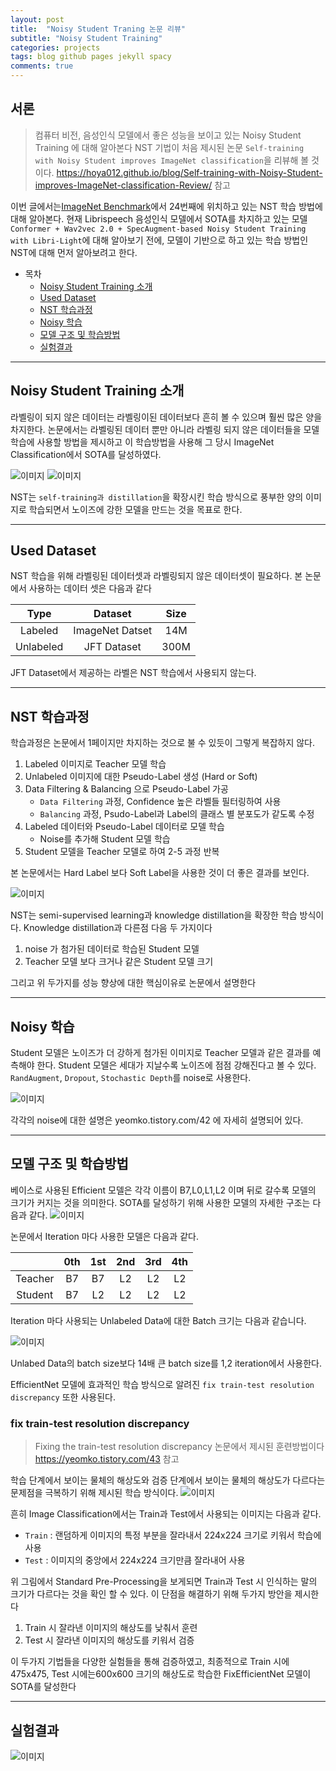 ```yaml
---
layout: post
title:  "Noisy Student Traning 논문 리뷰"
subtitle: "Noisy Student Training"
categories: projects
tags: blog github pages jekyll spacy
comments: true
---
```



## 서론
> 컴퓨터 비전, 음성인식 모델에서 좋은 성능을 보이고 있는 Noisy Student Training 에 대해 알아본다
> NST 기법이 처음 제시된 논문 `Self-training with Noisy Student improves ImageNet classification`을 리뷰해 볼 것이다.
> https://hoya012.github.io/blog/Self-training-with-Noisy-Student-improves-ImageNet-classification-Review/ 참고
>

이번 글에서는[ImageNet Benchmark](https://paperswithcode.com/sota/image-classification-on-imagenet)에서 24번째에 위치하고 있는 NST 학습 방법에 대해 알아본다.
현재 Librispeech 음성인식 모델에서 SOTA를 차지하고 있는 모델
`Conformer + Wav2vec 2.0 + SpecAugment-based Noisy Student Training with Libri-Light`에 대해
 알아보기 전에, 모델이 기반으로 하고 있는 학습 방법인 NST에 대해 먼저 알아보려고 한다.

- 목차  
  - [Noisy Student Training 소개](#noisy-student-training-소개)
  - [Used Dataset](#used-dataset)
  - [NST 학습과정](#nst-학습과정)
  - [Noisy 학습](#noisy-학습)
  - [모델 구조 및 학습방법](#모델-구조-및-학습방법)
  - [실험결과](#실험결과)

---

## Noisy Student Training 소개
라벨링이 되지 않은 데이터는 라벨링이된 데이터보다 흔히 볼 수 있으며 훨씬 많은 양을 차지한다.
논문에서는 라벨링된 데이터 뿐만 아니라 라벨링 되지 않은 데이터들을 모델 학습에 사용할 방법을 제시하고
이 학습방법을 사용해 그 당시 ImageNet Classification에서 SOTA를 달성하였다.

![이미지](https://hoya012.github.io/assets/img/noisy_student/1.PNG)
![이미지](https://blog.kakaocdn.net/dn/sj4vh/btq09jMKztq/cJbR9QWsbku5d2SpWg5rp1/img.png)

NST는 `self-training과 distillation`을 확장시킨 학습 방식으로 풍부한 양의 이미지로 학습되면서
노이즈에 강한 모델을 만드는 것을 목표로 한다.


---

## Used Dataset
NST 학습을 위해 라벨링된 데이터셋과 라벨링되지 않은 데이터셋이 필요하다.
본 논문에서 사용하는 데이터 셋은 다음과 같다

|Type|Dataset|Size|
|:---:|:---:|:---:|
|Labeled|ImageNet Datset|14M|
|Unlabeled|JFT Dataset|300M|

JFT Dataset에서 제공하는 라벨은 NST 학습에서 사용되지 않는다.

---

## NST 학습과정
학습과정은 논문에서 1페이지만 차지하는 것으로 불 수 있듯이 그렇게 복잡하지 않다.

1. Labeled 이미지로 Teacher 모델 학습
2. Unlabeled 이미지에 대한 Pseudo-Label 생성 (Hard or Soft)
3. Data Filtering & Balancing 으로 Pseudo-Label 가공
    - `Data Filtering` 과정, Confidence 높은 라벨들 필터링하여 사용
    - `Balancing` 과정, Psudo-Label과 Label의 클래스 별 분포도가 같도록 수정
4. Labeled 데이터와 Pseudo-Label 데이터로 모델 학습
    - Noise를 추가해 Student 모델 학습
5. Student 모델을 Teacher 모델로 하여 2-5 과정 반복

본 논문에서는 Hard Label 보다 Soft Label을 사용한 것이 더 좋은 결과를 보인다.

![이미지](https://img1.daumcdn.net/thumb/R1280x0/?scode=mtistory2&fname=https%3A%2F%2Fblog.kakaocdn.net%2Fdn%2FbEhNiQ%2Fbtq1b9P1iaT%2FckaTRqc9r3nzE2uKcroNX1%2Fimg.png)

NST는 semi-supervised learning과 knowledge distillation을 확장한 학습 방식이다.
Knowledge distillation과 다른점 다음 두 가지이다
  1. noise 가 첨가된 데이터로 학습된 Student 모델
  2. Teacher 모델 보다 크거나 같은 Student 모델 크기

그리고 위 두가지를 성능 향상에 대한 핵심이유로 논문에서 설명한다

---

## Noisy 학습
Student 모델은 노이즈가 더 강하게 첨가된 이미지로 Teacher 모델과 같은 결과를
 예측해야 한다. Student 모델은 세대가 지날수록 노이즈에 점점  강해진다고 볼
 수 있다. `RandAugment`, `Dropout`, `Stochastic Depth`를 noise로 사용한다.

![이미지](https://miro.medium.com/max/626/1*EaKI59FdcYsV4Xhw7tmz-Q.png)

각각의 noise에 대한 설명은 yeomko.tistory.com/42 에 자세히 설명되어 있다.

---

## 모델 구조 및 학습방법
베이스로 사용된 Efficient 모델은 각각 이름이 B7,L0,L1,L2 이며 뒤로 갈수록 모델의 크기가 커지는 것을 의미한다. SOTA를 달성하기 위해 사용한 모델의 자세한 구조는 다음과 같다.
![이미지](https://ekspertos.github.io/assets/img/review/2022-08-05-efficientnet-architecture.PNG)

논문에서 Iteration 마다 사용한 모델은 다음과 같다.

||0th|1st|2nd|3rd|4th|
|:---:|:---:|:---:|:---:|:---:|:---:|
|Teacher|B7|B7|L2|L2|L2|
|Student|B7|L2|L2|L2|L2|

Iteration 마다 사용되는 Unlabeled Data에 대한 Batch 크기는 다음과 같습니다.

![이미지](https://encrypted-tbn0.gstatic.com/images?q=tbn:ANd9GcTwiahJvNjwn42S4rhHZ4eiDz5IAm7gYWGMlw&usqp=CAU)

Unlabed Data의 batch size보다 14배 큰 batch size를 1,2 iteration에서 사용한다.

EfficientNet 모델에 효과적인 학습 방식으로 알려진 `fix train-test resolution discrepancy` 또한 사용된다.

### fix train-test resolution discrepancy
>
> Fixing the train-test resolution discrepancy 논문에서 제시된 훈련방법이다
> https://yeomko.tistory.com/43 참고
>

학습 단계에서 보이는 물체의 해상도와 검증 단계에서 보이는 물체의 해상도가 다르다는
문제점을 극복하기 위해 제시된 학습 방식이다.
![이미지](https://img1.daumcdn.net/thumb/R1280x0/?scode=mtistory2&fname=https%3A%2F%2Fblog.kakaocdn.net%2Fdn%2FbOO4iS%2FbtqEcUVl0p1%2Ffx6vY2okatquliotpcekNk%2Fimg.png)

흔히 Image Classification에서는 Train과 Test에서 사용되는 이미지는 다음과 같다.
- `Train` : 랜덤하게 이미지의 특정 부분을 잘라내서 224x224 크기로 키워서 학습에 사용
- `Test` : 이미지의 중앙에서 224x224 크기만큼 잘라내어 사용

위 그림에서 Standard Pre-Processing을 보게되면 Train과 Test 시 인식하는 말의 크기가 다르다는 것을 확인 할 수 있다.
이 단점을 해결하기 위해 두가지 방안을 제시한다
  1. Train 시 잘라낸 이미지의 해상도를 낮춰서 훈련
  2. Test 시 잘라낸 이미지의 해상도를 키워서 검증

이 두가지 기법들을 다양한 실험들을 통해 검증하였고, 최종적으로 Train 시에 475x475, Test 시에는600x600 크기의 해상도로 학습한 FixEfficientNet 모델이 SOTA를 달성한다

---

## 실험결과
![이미지](https://hoya012.github.io/assets/img/noisy_student/4.PNG)
